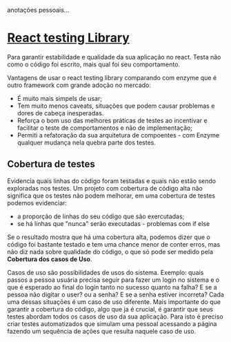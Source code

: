 anotações pessoais...

# [React testing Library](https://testing-library.com/docs/react-testing-library/cheatsheet/)

Para garantir estabilidade e qualidade da sua aplicação no react.
Testa não como o código foi escrito, mais qual foi seu comportamento.

Vantagens de usar o react testing library comparando com enzyme que é outro framework com grande adoção no mercado:

- É muito mais simpels de usar;
- Tem muito menos caveats, situações que podem causar problemas e dores de cabeça inesperadas.
- Reforça o bom uso das melhores práticas de testes ao incentivar e facilitar o teste de comportamentos e não de implementação;
- Permiti a refatoração da sua arquitetura de compoentes - com Enzyme qualquer mudança nela quebra parte dos testes.

## Cobertura de testes

Evidencia quais linhas do código foram testadas e quais não estão sendo exploradas nos testes. Um projeto com cobertura de código alta não significa que os testes não podem melhorar, em uma cobertura de testes podemos evidenciar:

- a proporção de linhas do seu código que são exercutadas;
- se há linhas que "nunca" serão executadas - problemas com if else

Se o resultado mostra que há uma cobertura alta, podemos dizer que o código foi bastante testado e tem uma chance menor de conter erros, mas não diz nada sobre qualidade do código, o que só pode ser medido pela **Cobertura dos casos de Uso**.

Casos de uso são possibilidades de usos do sistema. Exemplo: quais passos a pessoa usuária precisa seguir para fazer um login no sistema e o que é esperado ao final do login tanto no sucesso quanto na falha? E se a pessoa não digitar o user? ou a senha? E se a senha estiver incorreta? Cada uma dessas situações é um caso de uso diferente. Mais importante do que garantir a cobertura do código, algo que ja é crucial, é garantir que seus testes abordam todos os casos de uso da sua aplicação. Para isto é preciso criar testes automatizados que simulam uma pessoal acessando a página fazendo um sequência de ações que resulta naquele caso de uso.
